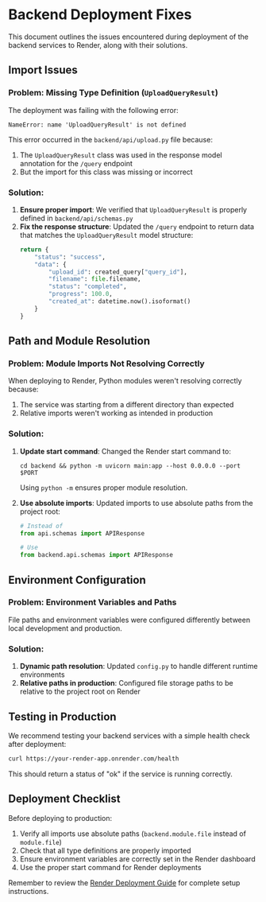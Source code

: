 # Backend Deployment Fixes

This document outlines the issues encountered during deployment of the backend services to Render, along with their solutions.

## Import Issues

### Problem: Missing Type Definition (`UploadQueryResult`)

The deployment was failing with the following error:
```
NameError: name 'UploadQueryResult' is not defined
```

This error occurred in the `backend/api/upload.py` file because:
1. The `UploadQueryResult` class was used in the response model annotation for the `/query` endpoint
2. But the import for this class was missing or incorrect

### Solution:

1. **Ensure proper import**: We verified that `UploadQueryResult` is properly defined in `backend/api/schemas.py`
2. **Fix the response structure**: Updated the `/query` endpoint to return data that matches the `UploadQueryResult` model structure:
   ```python
   return {
       "status": "success",
       "data": {
           "upload_id": created_query["query_id"],
           "filename": file.filename,
           "status": "completed",
           "progress": 100.0,
           "created_at": datetime.now().isoformat()
       }
   }
   ```

## Path and Module Resolution

### Problem: Module Imports Not Resolving Correctly

When deploying to Render, Python modules weren't resolving correctly because:
1. The service was starting from a different directory than expected
2. Relative imports weren't working as intended in production

### Solution:

1. **Update start command**: Changed the Render start command to:
   ```
   cd backend && python -m uvicorn main:app --host 0.0.0.0 --port $PORT
   ```
   Using `python -m` ensures proper module resolution.

2. **Use absolute imports**: Updated imports to use absolute paths from the project root:
   ```python
   # Instead of
   from api.schemas import APIResponse

   # Use
   from backend.api.schemas import APIResponse
   ```

## Environment Configuration

### Problem: Environment Variables and Paths

File paths and environment variables were configured differently between local development and production.

### Solution:

1. **Dynamic path resolution**: Updated `config.py` to handle different runtime environments
2. **Relative paths in production**: Configured file storage paths to be relative to the project root on Render

## Testing in Production

We recommend testing your backend services with a simple health check after deployment:

```bash
curl https://your-render-app.onrender.com/health
```

This should return a status of "ok" if the service is running correctly.

## Deployment Checklist

Before deploying to production:
1. Verify all imports use absolute paths (`backend.module.file` instead of `module.file`)
2. Check that all type definitions are properly imported
3. Ensure environment variables are correctly set in the Render dashboard
4. Use the proper start command for Render deployments

Remember to review the [Render Deployment Guide](./RENDER_DEPLOYMENT.md) for complete setup instructions. 